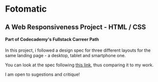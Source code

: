 # Fotomatic
## A Web Responsiveness Project - HTML / CSS
#### Part of Codecademy's Fullstack Carreer Path

In this project, i followed a design spec for three different layouts for the same landing page - a desktop, tablet and smartphone one. 

You can look at the spec following [this link](https://content.codecademy.com/courses/freelance-1/capstone-1/specs/fotomatic_spec_landing.png), thus comparing it to my work.

I am open to sugestions and critique! 